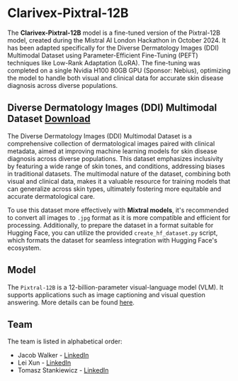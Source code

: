 # Clarivex-Pixtral-12B

The **Clarivex-Pixtral-12B** model is a fine-tuned version of the Pixtral-12B model, created during the Mistral AI London Hackathon in October 2024. It has been adapted specifically for the Diverse Dermatology Images (DDI) Multimodal Dataset using Parameter-Efficient Fine-Tuning (PEFT) techniques like Low-Rank Adaptation (LoRA). The fine-tuning was completed on a single Nvidia H100 80GB GPU (Sponsor: Nebius), optimizing the model to handle both visual and clinical data for accurate skin disease diagnosis across diverse populations.


## Diverse Dermatology Images (DDI) Multimodal Dataset [Download](https://www.kaggle.com/datasets/souvikda/ddidiversedermatology-multimodal-dataset/data)

The Diverse Dermatology Images (DDI) Multimodal Dataset is a comprehensive collection of dermatological images paired with clinical metadata, aimed at improving machine learning models for skin disease diagnosis across diverse populations. This dataset emphasizes inclusivity by featuring a wide range of skin tones, and conditions, addressing biases in traditional datasets. The multimodal nature of the dataset, combining both visual and clinical data, makes it a valuable resource for training models that can generalize across skin types, ultimately fostering more equitable and accurate dermatological care.

To use this dataset more effectively with **Mixtral models**, it's recommended to convert all images to `.jpg` format as it is more compatible and efficient for processing. Additionally, to prepare the dataset in a format suitable for Hugging Face, you can utilize the provided `create_hf_dataset.py` script, which formats the dataset for seamless integration with Hugging Face's ecosystem.

## Model

The `Pixtral-12B` is a 12-billion-parameter visual-language model (VLM). It supports applications such as image captioning and visual question answering. More details can be found [here](https://huggingface.co/mistral-community/pixtral-12b).

## Team

The team is listed in alphabetical order:
- Jacob Walker - [LinkedIn](https://www.linkedin.com/in/jnrwalker/)
- Lei Xun - [LinkedIn](https://www.linkedin.com/in/lx2u16/)
- Tomasz Stankiewicz - [LinkedIn](https://www.linkedin.com/in/tomstan/)
